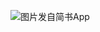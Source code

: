 ![图片发自简书App](http://upload-images.jianshu.io/upload_images/1691484-fc51c3ad861958fb.jpg?imageMogr2/auto-orient/strip%7CimageView2/2/w/1080/q/50)

